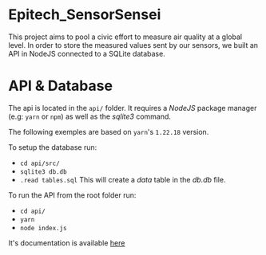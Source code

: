 # Epitech_SensorSensei

This project aims to pool a civic effort to measure air quality at a global level. In order to store the measured values sent by our sensors, we built an API in NodeJS connected to a SQLite database.

# API & Database

The api is located in the <code>api/</code> folder. It requires a _NodeJS_ package manager (e.g: <code>yarn</code> or <code>npm</code>) as well as the _sqlite3_ command.

The following exemples are based on <code>yarn</code>'s <code>1.22.18</code> version.

To setup the database run:

-   <code>cd api/src/</code>
-   <code>sqlite3 db.db</code>
-   <code>.read tables.sql</code>
    This will create a _data_ table in the _db.db_ file.

To run the API from the root folder run:

-   <code>cd api/</code>
-   <code>yarn</code>
-   <code>node index.js</code>

It's documentation is available <a href="https://documenter.getpostman.com/view/10915279/UVyuRaYE">here</a>
